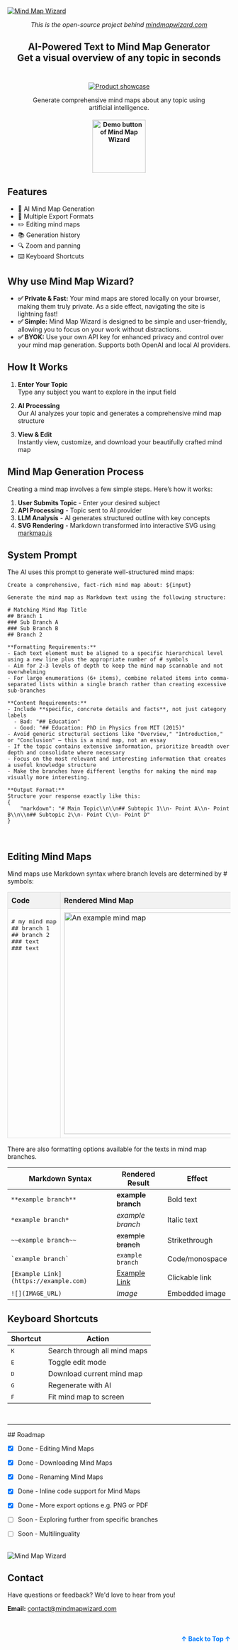 <a name="readme-top"></a>

<a href="https://mindmapwizard.com" target="_blank" rel="noopener">
  <picture>
    <source media="(prefers-color-scheme: dark)" alt="Mind Map Wizard" srcset="https://raw.githubusercontent.com/linus-sch/Mind-Map-Wizard/refs/heads/main/graphics/mmw-logo-banner.jpg" />
    <img alt="Mind Map Wizard" src="https://raw.githubusercontent.com/linus-sch/Mind-Map-Wizard/refs/heads/main/graphics/logo-banner-wide-light.jpg" />
  </picture>
</a>  
  <p align="center">
    <em>This is the open-source project behind <a href="https://mindmapwizard.com">mindmapwizard.com</a></em>
  </p>
<div align="center">
  <h2>
    AI-Powered Text to Mind Map Generator</br>
   Get a visual overview of any topic in seconds</br>
    <br>
  </h2>
</div>
<div align="center">
  <figure>
    <a href="https://mindmapwizard.com/new" target="_blank" rel="noopener">
      <img src="https://raw.githubusercontent.com/linus-sch/Mind-Map-Wizard/refs/heads/main/graphics/mmw-browser-mockup.jpg" alt="Product showcase" />
      </a>
    <figcaption>
      <p align="center">
         Generate comprehensive mind maps about any topic using artificial intelligence.
      </p>
    </figcaption>
  </figure>
</div>

<h4 align="center">
  <a href="https://mindmapwizard.com/new">
    <img src="https://raw.githubusercontent.com/linus-sch/Mind-Map-Wizard/refs/heads/main/graphics/demo-link-button.webp" alt="Demo button of Mind Map Wizard" style="width: 120px;">
</a>
</h4>

## Features

- 🤖 AI Mind Map Generation
- 💾 Multiple Export Formats
- ✏️ Editing mind maps
- 📚 Generation history
- 🔍 Zoom and panning
- ⌨️ Keyboard Shortcuts 


## Why use Mind Map Wizard?

- **✅ Private & Fast:** Your mind maps are stored locally on your browser, making them truly private. As a side effect, navigating the site is lightning fast!
- **✅ Simple:** Mind Map Wizard is designed to be simple and user-friendly, allowing you to focus on your work without distractions.
- **✅ BYOK:** Use your own API key for enhanced privacy and control over your mind map generation. Supports both OpenAI and local AI providers.

## How It Works

1. **Enter Your Topic**  
   Type any subject you want to explore in the input field

2. **AI Processing**  
   Our AI analyzes your topic and generates a comprehensive mind map structure

3. **View & Edit**  
   Instantly view, customize, and download your beautifully crafted mind map

## Mind Map Generation Process
Creating a mind map involves a few simple steps. Here’s how it works:

1. **User Submits Topic** - Enter your desired subject
2. **API Processing** - Topic sent to AI provider
3. **LLM Analysis** - AI generates structured outline with key concepts
4. **SVG Rendering** - Markdown transformed into interactive SVG using [markmap.js](https://github.com/markmap/markmap)


## System Prompt
The AI uses this prompt to generate well-structured mind maps:
```
Create a comprehensive, fact-rich mind map about: ${input}

Generate the mind map as Markdown text using the following structure:

# Matching Mind Map Title
## Branch 1
### Sub Branch A
### Sub Branch B
## Branch 2

**Formatting Requirements:**
- Each text element must be aligned to a specific hierarchical level using a new line plus the appropriate number of # symbols
- Aim for 2-3 levels of depth to keep the mind map scannable and not overwhelming
- For large enumerations (6+ items), combine related items into comma-separated lists within a single branch rather than creating excessive sub-branches

**Content Requirements:**
- Include **specific, concrete details and facts**, not just category labels
  - Bad: "## Education" 
  - Good: "## Education: PhD in Physics from MIT (2015)"
- Avoid generic structural sections like "Overview," "Introduction," or "Conclusion" – this is a mind map, not an essay
- If the topic contains extensive information, prioritize breadth over depth and consolidate where necessary
- Focus on the most relevant and interesting information that creates a useful knowledge structure
- Make the branches have different lengths for making the mind map visually more interesting.

**Output Format:**
Structure your response exactly like this:
{
	"markdown": "# Main Topic\\n\\n## Subtopic 1\\n- Point A\\n- Point B\\n\\n## Subtopic 2\\n- Point C\\n- Point D"
} 
```
<br>

## Editing Mind Maps

Mind maps use Markdown syntax where branch levels are determined by # symbols:


<table style="width:100%; border-collapse: collapse;">
  <thead>
    <tr>
      <th
        style="
          padding: 8px;
          border: 1px solid #ddd;
          text-align: left;
          background-color: #f2f2f2;
          width: 600px;
        "
      >
        Code
      </th>
      <th
        style="padding: 8px; border: 1px solid #ddd; text-align: left; background-color: #f2f2f2;"
      >
        Rendered Mind Map
      </th>
    </tr>
  </thead>
  <tbody>
    <tr>
      <td
        style="
          padding: 8px;
          border: 1px solid #ddd;
          vertical-align: top;
          width: 50%;
        "
      >
      <pre># my mind map<br>## branch 1<br>## branch 2<br>### text<br>### text</pre>
      </td>
      <td style="padding: 8px; border: 1px solid #ddd; vertical-align: top;">
        <img
          src="https://mindmapwizard.com/img/screenshots/basic-mindmap-structure.webp"
          alt="An example mind map"
          style="width: 500px; height: auto; display: block;"
        />
      </td>
    </tr>
  </tbody>
</table>


There are also formatting options available for the texts in mind map branches.


| Markdown Syntax | Rendered Result | Effect |
|----------------|-----------------|--------|
| `**example branch**` | **example branch** | Bold text |
| `*example branch*` | *example branch* | Italic text |
| `~~example branch~~` | ~~example branch~~ | Strikethrough |
| `` `example branch` `` | `example branch` | Code/monospace |
| `[Example Link](https://example.com)` | [Example Link](https://example.com) | Clickable link |
| `![](IMAGE_URL)` | *Image* | Embedded image |


## Keyboard Shortcuts

| Shortcut | Action |
|----------|--------|
| <kbd>K</kbd> | Search through all mind maps |
| <kbd>E</kbd> | Toggle edit mode |
| <kbd>D</kbd> | Download current mind map |
| <kbd>G</kbd> | Regenerate with AI |
| <kbd>F</kbd> | Fit mind map to screen |

<br>
<hr>
## Roadmap

- [x] Done - Editing Mind Maps

- [x] Done - Downloading Mind Maps
- [x] Done - Renaming Mind Maps
- [x] Done - Inline code support for Mind Maps
- [x] Done - More export options e.g. PNG or PDF
- [ ] Soon - Exploring further from specific branches
- [ ] Soon - Multilinguality

<br>


  <picture>
    <source media="(prefers-color-scheme: dark)" alt="GitHub Repo Stars history" srcset="https://app.repohistory.com/api/svg?repo=linus-sch/mind-map-wizard&type=Date&background=0D1117&color=6278f8)](https://app.repohistory.com/star-history" />
    <img alt="Mind Map Wizard" src="https://app.repohistory.com/api/svg?repo=linus-sch/mind-map-wizard&type=Date&background=FFFFFF&color=6278f8" />
  </picture>
</a>  

## Contact

Have questions or feedback? We'd love to hear from you!

**Email:** [contact@mindmapwizard.com](mailto:contact@mindmapwizard.com)

<br>
<p align="right" style="font-size: 14px; color: #555; margin-top: 20px;">
    <a href="#readme-top" style="text-decoration: none; color: #007bff; font-weight: bold;">
        ↑ Back to Top ↑
    </a>
</p>

